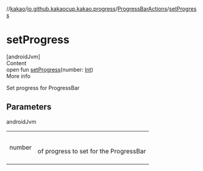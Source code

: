 //[kakao](../../../index.md)/[io.github.kakaocup.kakao.progress](../index.md)/[ProgressBarActions](index.md)/[setProgress](set-progress.md)



# setProgress  
[androidJvm]  
Content  
open fun [setProgress](set-progress.md)(number: [Int](https://kotlinlang.org/api/latest/jvm/stdlib/kotlin/-int/index.html))  
More info  


Set progress for ProgressBar



## Parameters  
  
androidJvm  
  
| | |
|---|---|
| <a name="io.github.kakaocup.kakao.progress/ProgressBarActions/setProgress/#kotlin.Int/PointingToDeclaration/"></a>number| <a name="io.github.kakaocup.kakao.progress/ProgressBarActions/setProgress/#kotlin.Int/PointingToDeclaration/"></a><br><br>of progress to set for the ProgressBar<br><br>|
  
  



